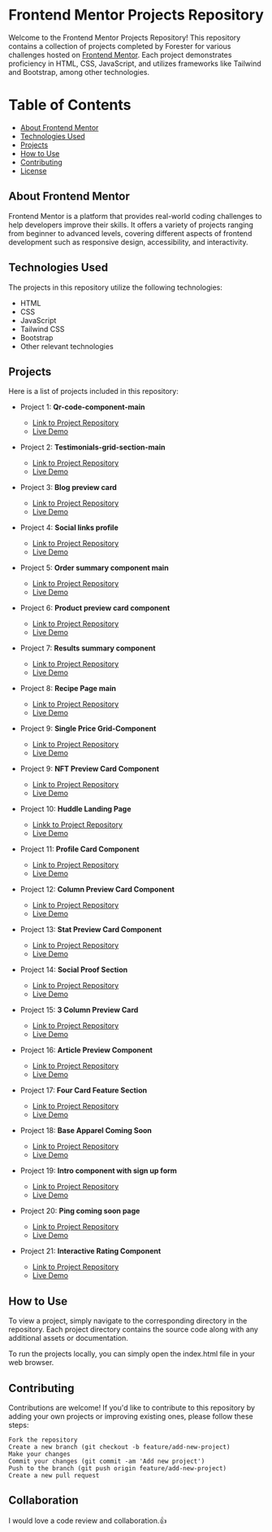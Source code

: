 # Frontend Mentor Projects Repository

Welcome to the Frontend Mentor Projects Repository! This repository contains a collection of projects completed by Forester for various challenges hosted on [Frontend Mentor](https://www.frontendmentor.io/). Each project demonstrates proficiency in HTML, CSS, JavaScript, and utilizes frameworks like Tailwind and Bootstrap, among other technologies.

# Table of Contents

- [About Frontend Mentor](#about-frontend-mentor)
- [Technologies Used](#technologies-used)
- [Projects](#projects)
- [How to Use](#how-to-use)
- [Contributing](#contributing)
- [License](#license)

## About Frontend Mentor

Frontend Mentor is a platform that provides real-world coding challenges to help developers improve their skills. It offers a variety of projects ranging from beginner to advanced levels, covering different aspects of frontend development such as responsive design, accessibility, and interactivity.

## Technologies Used

The projects in this repository utilize the following technologies:

- HTML
- CSS
- JavaScript
- Tailwind CSS
- Bootstrap
- Other relevant technologies

## Projects

Here is a list of projects included in this repository:

- Project 1: **Qr-code-component-main**
    - [Link to Project Repository](https://github.com/Forester04/frontend_mentor-projects/tree/main/qr-code-component-main)
    - [Live Demo](https://forester04.github.io/frontend_mentor-projects/qr-code-component-main/)

- Project 2: **Testimonials-grid-section-main**
    - [Link to Project Repository](https://github.com/Forester04/frontend_mentor-projects/tree/main/testimonials-grid-section-main)
    - [Live Demo](https://forester04.github.io/frontend_mentor-projects/testimonials-grid-section-main/)
- Project 3: **Blog preview card**
    - [Link to Project Repository](https://github.com/Forester04/frontend_mentor-projects/tree/main/blog-preview-card-main)
    - [Live Demo](https://forester04.github.io/frontend_mentor-projects/blog-preview-card-main/)
- Project 4: **Social links profile**
    - [Link to Project Repository](https://github.com/Forester04/frontend_mentor-projects/tree/main/social-links-profile-main)
    - [Live Demo](https://forester04.github.io/frontend_mentor-projects/social-links-profile-main/)
- Project 5: **Order summary component main**
    - [Link to Project Repository](https://github.com/Forester04/frontend_mentor-projects/tree/main/order-summary-component-main)
    - [Live Demo](https://forester04.github.io/frontend_mentor-projects/order-summary-component-main/)
- Project 6: **Product preview card component**
    - [Link to Project Repository](https://github.com/Forester04/frontend_mentor-projects/tree/main/product-preview-card-component-main)
    - [Live Demo](https://forester04.github.io/frontend_mentor-projects/product-preview-card-component-main/)
- Project 7: **Results summary component**
    - [Link to Project Repository](https://github.com/Forester04/frontend_mentor-projects/tree/main/results-summary-component-main)
    - [Live Demo](https://forester04.github.io/frontend_mentor-projects/results-summary-component-main/)
- Project 8: **Recipe Page main**
    - [Link to Project Repository](https://github.com/Forester04/frontend_mentor-projects/tree/main/recipe-page-main)
    - [Live Demo](https://forester04.github.io/frontend_mentor-projects/recipe-page-main)
- Project 9: **Single Price Grid-Component**
    - [Link to Project Repository](https://github.com/Forester04/frontend_mentor-projects/tree/main/single-price-grid-component-master)
    - [Live Demo](https://forester04.github.io/frontend_mentor-projects/single-price-grid-component-master/)
- Project 9: **NFT Preview Card Component**
    - [Link to Project Repository](https://github.com/Forester04/frontend_mentor-projects/tree/main/nft-preview-card-component-main)
    - [Live Demo ](https://forester04.github.io/frontend_mentor-projects/nft-preview-card-component-main)
- Project 10: **Huddle Landing Page**
    - [Linkk to Project Repository](https://github.com/Forester04/frontend_mentor-projects/tree/main/huddle-landing-page-with-single-introductory-section-master)
    - [Live Demo](https://forester04.github.io/frontend_mentor-projects/huddle-landing-page-with-single-introductory-section-master)
- Project 11: **Profile Card Component**
    - [Link to Project Repository](https://github.com/Forester04/frontend_mentor-projects/tree/main/profile-card-component-main)
    - [Live Demo](https://forester04.github.io/frontend_mentor-projects/profile-card-component-main)
- Project 12: **Column Preview Card Component**
    - [Link to Project Repository](https://github.com/Forester04/frontend_mentor-projects/tree/main/3-column-preview-card-component-main)
    - [Live Demo](https://forester04.github.io/frontend_mentor-projects/3-column-preview-card-component-main/)
- Project 13: **Stat Preview Card Component**
    - [Link to Project Repository](https://github.com/Forester04/frontend_mentor-projects/tree/main/stats-preview-card-component-main)
    - [Live Demo](https://forester04.github.io/frontend_mentor-projects/stats-preview-card-component-main/)
- Project 14: **Social Proof Section**
    - [Link to Project Repository](https://github.com/Forester04/frontend_mentor-projects/tree/main/social-proof-section-master)
    - [Live Demo](https://forester04.github.io/frontend_mentor-projects/social-proof-section-master)
- Project 15: **3 Column Preview Card**
    - [Link to Project Repository](https://github.com/Forester04/frontend_mentor-projects/tree/main/3-column-preview-card-component-main)
    - [Live Demo](https://forester04.github.io/frontend_mentor-projects/3-column-preview-card-component-main/)
- Project 16: **Article Preview Component**
    - [Link to Project Repository](https://github.com/Forester04/frontend_mentor-projects/tree/main/article-preview-component-master)
    - [Live Demo](https://forester04.github.io/frontend_mentor-projects/article-preview-component-master)
- Project 17: **Four Card Feature Section**
    - [Link to Project Repository](https://github.com/Forester04/frontend_mentor-projects/tree/main/four-card-feature-section-master)
    - [Live Demo](https://forester04.github.io/frontend_mentor-projects/four-card-feature-section-master/)
- Project 18: **Base Apparel Coming Soon**
    - [Link to Project Repository](https://github.com/Forester04/frontend_mentor-projects/tree/main/base-apparel-coming-soon-master)
    - [Live Demo](https://forester04.github.io/frontend_mentor-projects/base-apparel-coming-soon-master)
- Project 19: **Intro component with sign up form**
    - [Link to Project Repository](https://github.com/Forester04/frontend_mentor-projects/tree/main/intro-component-with-signup-form-master)
    - [Live Demo](https://forester04.github.io/frontend_mentor-projects/intro-component-with-signup-form-master)
- Project 20: **Ping coming soon page**
    - [Link to Project Repository](https://github.com/Forester04/frontend_mentor-projects/tree/main/ping-coming-soon-page-master)
    - [Live Demo](https://forester04.github.io/frontend_mentor-projects/ping-coming-soon-page-master)
- Project 21: **Interactive Rating Component**
    - [Link to Project Repository](https://github.com/Forester04/frontend_mentor-projects/tree/main/interactive-rating-component-main)
    - [Live Demo](https://forester04.github.io/frontend_mentor-projects/interactive-rating-component-main)
## How to Use

To view a project, simply navigate to the corresponding directory in the repository. Each project directory contains the source code along with any additional assets or documentation.

To run the projects locally, you can simply open the index.html file in your web browser.

## Contributing

Contributions are welcome! If you'd like to contribute to this repository by adding your own projects or improving existing ones, please follow these steps:

    Fork the repository
    Create a new branch (git checkout -b feature/add-new-project)
    Make your changes
    Commit your changes (git commit -am 'Add new project')
    Push to the branch (git push origin feature/add-new-project)
    Create a new pull request

## Collaboration
I would love a code review and collaboration.👍